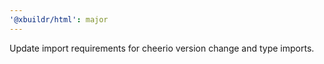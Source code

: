 ```yaml
---
'@xbuildr/html': major
---
```


Update import requirements for cheerio version change and type imports.
